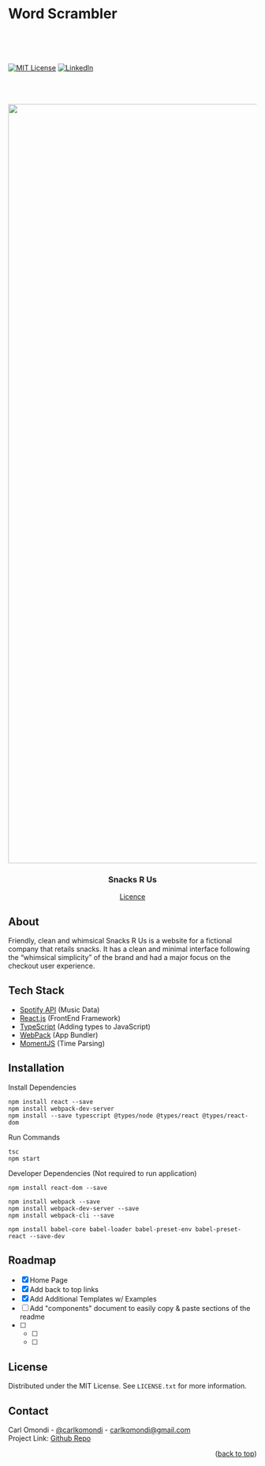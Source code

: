 



<!-- PROJECT LOGO -->
# Word Scrambler
<br>
<br>
<br>

[![MIT License][license-shield]][license]
[![LinkedIn][linkedin-shield]][linkedin]

<br>
<br>
<br>


<div align="center">

  <img width="1536" alt="project" src="https://user-images.githubusercontent.com/98195031/174299795-455decb6-bf19-45d6-957c-a6181ed152f1.png">

  <h3 align="center">Snacks R Us</h3>

  <div align="center">
    <a href="https://github.com/cxrlko/wordscrambler/blob/master/LICENSE.txt">Licence</a>
  </div>

</div>


## About

Friendly, clean and whimsical Snacks R Us is a website for a fictional company that retails snacks. It has a clean and minimal interface following the “whimsical simplicity” of the brand and had a major focus on the checkout user experience.


## Tech Stack

* [Spotify API](https://developer.spotify.com/documentation/web-api) (Music Data)
* [React.js](https://reactjs.org/) (FrontEnd Framework)
* [TypeScript](https://www.typescriptlang.org/) (Adding types to JavaScript)
* [WebPack](https://webpack.js.org/) (App Bundler)
* [MomentJS](https://momentjs.com/) (Time Parsing)



## Installation

Install Dependencies
```
npm install react --save
npm install webpack-dev-server
npm install --save typescript @types/node @types/react @types/react-dom
```

Run Commands
``` 
tsc
npm start
```

Developer Dependencies (Not required to run application)
```
npm install react-dom --save

npm install webpack --save
npm install webpack-dev-server --save
npm install webpack-cli --save

npm install babel-core babel-loader babel-preset-env babel-preset-react --save-dev
```


## Roadmap

- [x] Home Page
- [x] Add back to top links
- [x] Add Additional Templates w/ Examples
- [ ] Add "components" document to easily copy & paste sections of the readme
- [ ] 
  - [ ] 
  - [ ] 



## License
Distributed under the MIT License. See `LICENSE.txt` for more information.


## Contact

Carl Omondi - [@carlkomondi](https://www.linkedin.com/in/carlkomondi/) - carlkomondi@gmail.com <br>
Project Link: [Github Repo](https://github.com/cxrlko/wordscrambler)


<p align="right">(<a href="#top">back to top</a>)</p>


<!-- MARKDOWN LINKS & IMAGES -->
[license-shield]: https://img.shields.io/github/license/othneildrew/Best-README-Template.svg?style=for-the-badge
[license]: https://github.com/cxrlko/template-react-app/blob/master/LICENSE.txt

[linkedin-shield]: https://img.shields.io/badge/-LinkedIn-black.svg?style=for-the-badge&logo=linkedin&colorB=555
[linkedin]: https://linkedin.com/in/carlkomondi



